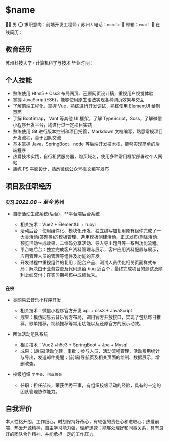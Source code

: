 # $name

👨‍💻 男
⭕ 求职意向：前端开发工程师 / 苏州
📞 电话：`mobile`
📧 邮箱：`email`
📑 在线简历：

## 教育经历

苏州科技大学 · 计算机科学与技术
毕业时间：

## 个人技能

- 熟练使用 Html5 + Css3 布局网页、还原网页设计稿，重视用户视觉体验
- 掌握 JavaScript(ES6)，能够使用原生语法实现各种网页效果与交互
- 了解前端工程化，掌握 Vue，熟练进行开发调试，熟练使用 ElementUI 绘制页面
- 了解 BootStrap， Vant 等其他 UI 框架，了解 TypeScript，Scss，了解微信小程序开发平台，均进行过一定项目实践
- 熟练使用 Git 进行版本控制和项目托管，Markdown 文档编写，熟悉常规项目开发流程，善于团队交流
- 基本掌握 Java，SpringBoot，node 等后端开发技术栈，能够实现简单的后端程序
- 热爱技术实践，自行租赁服务器，购买域名，使用多种常用框架部署过个人网站
- 熟练 PS 平面设计，熟悉微信公众号推文编写发布

## 项目及任职经历

### `实习` _2022.08 ~ 至今_ 苏州

- 自研活动生成系统(后台)，\*\*平台端后台系统

  - 相关技术：Vue2 + ElementUI + ruoyi
  - 活动后台：使用组件化、模块化开发，独立编写加复用原有组件完成了一大类活动(答题类)的模板管理、选用模板创建活动、正式发布/删除活动、预览活动生成效果、二维码分享活动、导入导出题目等一系列功能流程。
  - 平台端后台：独立完成客户资料管理与展示，客户应用资料配置与展示，应用管理人员的管理等组件及功能的开发。
  - 开发过程中重视组件的复用；配合产品、测试人员优化相关页面样式布局；解决由于业务变更及代码遗留 bug 近百个，最终完成项目的测试及顺利上线交付；在实习期考核中成绩优秀。

### `在校`

- 类网易云音乐小程序开发

  - 相关技术：微信小程序官方开发 api + css3 + JavaScript
  - 成果：模仿网易云音乐官方布局，调用官方开放接口，实现了包括每日推荐，歌单推荐，视频推荐等常用功能以及还原官方的展示动效。

- 团体活动组队系统

  - 相关技术：Vue2 +h5c3 + SpringBoot + Jpa + Mysql
  - 成果：(后端)活动创建，审批；参与人员、活动流程管理，活动费用统计与导出，发送邮件提醒；(前端)导航页及相关页面的绘制、数据展示，增删改查。

- 校级组织 `学生会`、`创业协会`

  - 任职：担任部长，荣获优秀干事，有组织校级活动的经验，具有的一定的团队管理协作能力。

## 自我评价

本人性格开朗，工作细心，时刻保持好奇心，有较强的责任心和进取心；热爱前端，热爱开源精神，自主学习能力强，理解迅速；能够处理好和同事关系，具有良好的团队合作精神，并能承担一定的工作压力。
